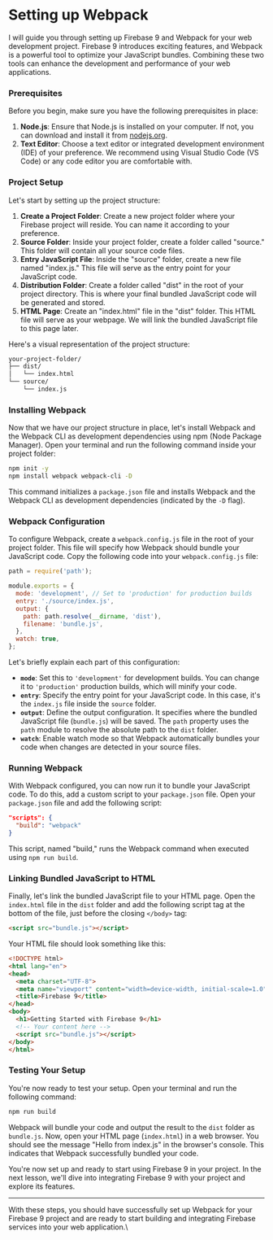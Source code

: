 # Setting up Webpack

I will guide you through setting up Firebase 9 and Webpack for your web development project. Firebase 9 introduces exciting features, and Webpack is a powerful tool to optimize your JavaScript bundles. Combining these two tools can enhance the development and performance of your web applications.

### Prerequisites

Before you begin, make sure you have the following prerequisites in place:

1. **Node.js**: Ensure that Node.js is installed on your computer. If not, you can download and install it from [nodejs.org](https://nodejs.org/).
2. **Text Editor**: Choose a text editor or integrated development environment (IDE) of your preference. We recommend using Visual Studio Code (VS Code) or any code editor you are comfortable with.

### Project Setup

Let's start by setting up the project structure:

1. **Create a Project Folder**: Create a new project folder where your Firebase project will reside. You can name it according to your preference.
2. **Source Folder**: Inside your project folder, create a folder called "source." This folder will contain all your source code files.
3. **Entry JavaScript File**: Inside the "source" folder, create a new file named "index.js." This file will serve as the entry point for your JavaScript code.
4. **Distribution Folder**: Create a folder called "dist" in the root of your project directory. This is where your final bundled JavaScript code will be generated and stored.
5. **HTML Page**: Create an "index.html" file in the "dist" folder. This HTML file will serve as your webpage. We will link the bundled JavaScript file to this page later.

Here's a visual representation of the project structure:

```bash
your-project-folder/
├── dist/
│   └── index.html
└── source/
    └── index.js
```

### Installing Webpack

Now that we have our project structure in place, let's install Webpack and the Webpack CLI as development dependencies using npm (Node Package Manager). Open your terminal and run the following command inside your project folder:

```bash
npm init -y
npm install webpack webpack-cli -D
```

This command initializes a `package.json` file and installs Webpack and the Webpack CLI as development dependencies (indicated by the `-D` flag).

### Webpack Configuration

To configure Webpack, create a `webpack.config.js` file in the root of your project folder. This file will specify how Webpack should bundle your JavaScript code. Copy the following code into your `webpack.config.js` file:

```javascript
path = require('path');

module.exports = {
  mode: 'development', // Set to 'production' for production builds
  entry: './source/index.js',
  output: {
    path: path.resolve(__dirname, 'dist'),
    filename: 'bundle.js',
  },
  watch: true,
};
```

Let's briefly explain each part of this configuration:

* **`mode`**: Set this to `'development'` for development builds. You can change it to `'production'` production builds, which will minify your code.
* **`entry`**: Specify the entry point for your JavaScript code. In this case, it's the `index.js` file inside the `source` folder.
* **`output`**: Define the output configuration. It specifies where the bundled JavaScript file (`bundle.js`) will be saved. The `path` property uses the `path` module to resolve the absolute path to the `dist` folder.
* **`watch`**: Enable watch mode so that Webpack automatically bundles your code when changes are detected in your source files.

### Running Webpack

With Webpack configured, you can now run it to bundle your JavaScript code. To do this, add a custom script to your `package.json` file. Open your `package.json` file and add the following script:

```json
"scripts": {
  "build": "webpack"
}
```

This script, named "build," runs the Webpack command when executed using `npm run build`.

### Linking Bundled JavaScript to HTML

Finally, let's link the bundled JavaScript file to your HTML page. Open the `index.html` file in the `dist` folder and add the following script tag at the bottom of the file, just before the closing `</body>` tag:

```html
<script src="bundle.js"></script>
```

Your HTML file should look something like this:

```html
<!DOCTYPE html>
<html lang="en">
<head>
  <meta charset="UTF-8">
  <meta name="viewport" content="width=device-width, initial-scale=1.0">
  <title>Firebase 9</title>
</head>
<body>
  <h1>Getting Started with Firebase 9</h1>
  <!-- Your content here -->
  <script src="bundle.js"></script>
</body>
</html>
```

### Testing Your Setup

You're now ready to test your setup. Open your terminal and run the following command:

```bash
npm run build
```

Webpack will bundle your code and output the result to the `dist` folder as `bundle.js`. Now, open your HTML page (`index.html`) in a web browser. You should see the message "Hello from index.js" in the browser's console. This indicates that Webpack successfully bundled your code.

You're now set up and ready to start using Firebase 9 in your project. In the next lesson, we'll dive into integrating Firebase 9 with your project and explore its features.

***

With these steps, you should have successfully set up Webpack for your Firebase 9 project and are ready to start building and integrating Firebase services into your web application.\
